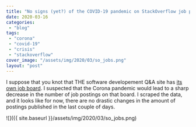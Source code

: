 ```yaml
---
title: "No signs (yet?) of the COVID-19 pandemic on StackOverflow job postings"
date: 2020-03-16
categories: 
 - "blog"
tags: 
 - "corona"
 - "covid-19"
 - "crisis"
 - "stackoverflow"
cover_image: "/assets/img/2020/03/so_jobs.png"
layout: "post"
---
```


I suppose that you knot that THE software developement Q&A site has [its own job board](https://stackoverflow.com/jobs). I suspected that the Corona pandemic would lead to a sharp decrease in the number of job postings on that board. I scraped the data, and it looks like for now, there are no drastic changes in the amount of postings published in the last couple of days.

![]({{ site.baseurl }}/assets/img/2020/03/so_jobs.png)
